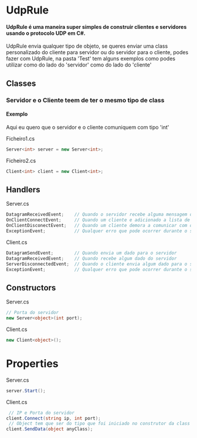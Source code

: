 # UdpRule 

#### UdpRule é uma maneira super simples de construir clientes e servidores usando o protocolo UDP em C#.

UdpRule envia qualquer tipo de objeto, se queres enviar uma class personalizado do cliente para servidor ou do servidor para o cliente, podes fazer com UdpRule, na pasta 'Test' tem alguns exemplos como podes utilizar como do lado do 'servidor' como do lado do 'cliente'

## Classes
### Servidor e o Cliente teem de ter o mesmo tipo de class
#### Exemplo

Aqui eu quero que o servidor e o cliente comuniquem com tipo 'int' 

Ficheiro1.cs
``` csharp
Server<int> server = new Server<int>;
```

Ficheiro2.cs
``` csharp
Client<int> client = new Client<int>;
```

## Handlers

Server.cs
``` csharp
DatagramReceivedEvent;    // Quando o servidor recebe alguma mensagem do cliente
OnClientConnectEvent;     // Quando um cliente e adicionado a lista de clientes do servidor
OnClientDisconectEvent;   // Quando um cliente demora a comunicar com o servidor
ExceptionEvent;           // Qualquer erro que pode ocorrer durante o seu processo
```

Client.cs
``` csharp
DatagramSendEvent;        // Quando envia um dado para o servidor
DatagramReceivedEvent;    // Quando recebe algum dado do servidor
ServerDisconnectedEvent;  // Quando o cliente envia algum dado para o servidor mas o servidor esta offline
ExceptionEvent;           // Qualquer erro que pode ocorrer durante o seu processo
```

## Constructors

Server.cs
``` csharp
// Porta do servidor
new Server<object>(int port);
```

Client.cs
``` csharp
new Client<object>();
```

# Properties

Server.cs
``` csharp
server.Start();
```

Client.cs
``` csharp
 // IP e Porta do servidor
client.Connect(string ip, int port);
 // Object tem que ser do tipo que foi iniciado no construtor da class
client.SendData(object anyClass);
```
